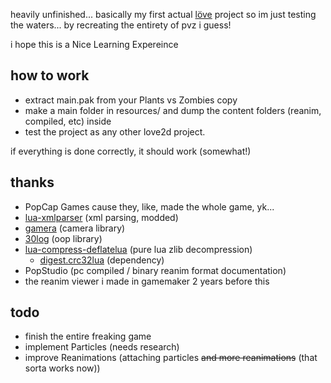 heavily unfinished... basically my first actual [löve](http://love2d.org) project so im just testing the waters... by recreating the entirety of pvz i guess!

i hope this is a Nice Learning Expereince


## how to work

- extract main.pak from your Plants vs Zombies copy
- make a main folder in resources/ and dump the content folders (reanim, compiled, etc) inside
- test the project as any other love2d project.

if everything is done correctly, it should work (somewhat!)


## thanks

- PopCap Games cause they, like, made the whole game, yk...
- [lua-xmlparser](https://github.com/jonathanpoelen/lua-xmlparser) (xml parsing, modded)
- [gamera](https://github.com/kikito/gamera) (camera library)
- [30log](https://github.com/Yonaba/30log) (oop library)
- [lua-compress-deflatelua](https://github.com/davidm/lua-compress-deflatelua) (pure lua zlib decompression)
	- [digest.crc32lua](https://github.com/davidm/lua-digest-crc32lua) (dependency)
- PopStudio (pc compiled / binary reanim format documentation)
- the reanim viewer i made in gamemaker 2 years before this


## todo

- finish the entire freaking game
- implement Particles (needs research)
- improve Reanimations (attaching particles ~~and more reanimations~~ (that sorta works now))
